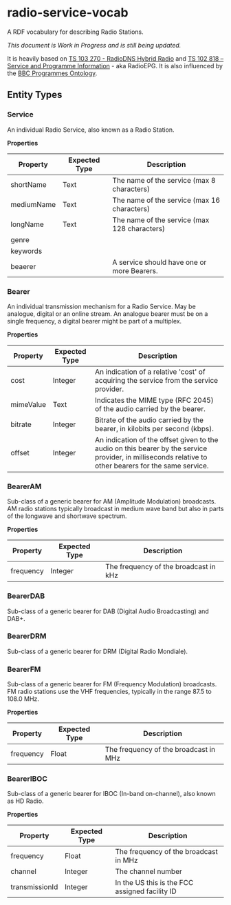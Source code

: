 radio-service-vocab
===================

A RDF vocabulary for describing Radio Stations.

_This document is Work in Progress and is still being updated._

It is heavily based on [TS 103 270 - RadioDNS Hybrid Radio] and [TS 102 818 – Service and Programme Information] - aka RadioEPG.
It is also influenced by the [BBC Programmes Ontology].


## Entity Types

### Service

An individual Radio Service, also known as a Radio Station.

**Properties**

| Property   | Expected Type | Description                                  |
|------------|---------------|----------------------------------------------|
| shortName  | Text          | The name of the service (max 8 characters)   |
| mediumName | Text          | The name of the service (max 16 characters)  |
| longName   | Text          | The name of the service (max 128 characters) |
| genre      |               |                                              |
| keywords   |               |                                              |
| beaerer    |               | A service should have one or more Bearers.   |


### Bearer

An individual transmission mechanism for a Radio Service.
May be analogue, digital or an online stream.
An analogue bearer must be on a single frequency, a digital bearer might be part of a multiplex.

**Properties**

| Property  | Expected Type | Description                                                                                                                                            |
|-----------|---------------|--------------------------------------------------------------------------------------------------------------------------------------------------------|
| cost      | Integer       | An indication of a relative 'cost' of acquiring the service from the service provider.                                                                 |
| mimeValue | Text          | Indicates the MIME type (RFC 2045) of the audio carried by the bearer.                                                                                 |
| bitrate   | Integer       | Bitrate of the audio carried by the bearer, in kilobits per second (kbps).                                                                             |
| offset    | Integer       | An indication of the offset given to the audio on this bearer by the service provider, in milliseconds relative to other bearers for the same service. |


### BearerAM

Sub-class of a generic bearer for AM (Amplitude Modulation) broadcasts.
AM radio stations typically broadcast in medium wave band but also in parts of the longwave and shortwave spectrum.

**Properties**

| Property  | Expected Type | Description                                                                                                                                            |
|-----------|---------------|---------------------------------------------|
| frequency | Integer       | The frequency of the broadcast in kHz       |

### BearerDAB

Sub-class of a generic bearer for DAB (Digital Audio Broadcasting) and DAB+.

### BearerDRM

Sub-class of a generic bearer for DRM (Digital Radio Mondiale).

### BearerFM

Sub-class of a generic bearer for FM (Frequency Modulation) broadcasts.
FM radio stations use the VHF frequencies, typically in the range 87.5 to 108.0 MHz.

**Properties**

| Property  | Expected Type | Description                                                                                                                                            |
|-----------|---------------|---------------------------------------------|
| frequency | Float         | The frequency of the broadcast in MHz       |

### BearerIBOC

Sub-class of a generic bearer for IBOC (In-band on-channel), also known as HD Radio.

**Properties**

| Property       | Expected Type | Description                                                                                                                                            |
|----------------|---------------|------------------------------------------------|
| frequency      | Float         | The frequency of the broadcast in MHz          |
| channel        | Integer       | The channel number                             |
| transmissionId | Integer       | In the US this is the FCC assigned facility ID |



[BBC Programmes Ontology]: http://purl.org/ontology/po
[TS 103 270 - RadioDNS Hybrid Radio]: http://www.etsi.org/deliver/etsi_ts%5C103200_103299%5C103270%5C01.02.01_60%5Cts_103270v010201p.pdf
[TS 102 818 – Service and Programme Information]: http://www.etsi.org/deliver/etsi_ts/102800_102899/102818/03.01.01_60/ts_102818v030101p.pdf


